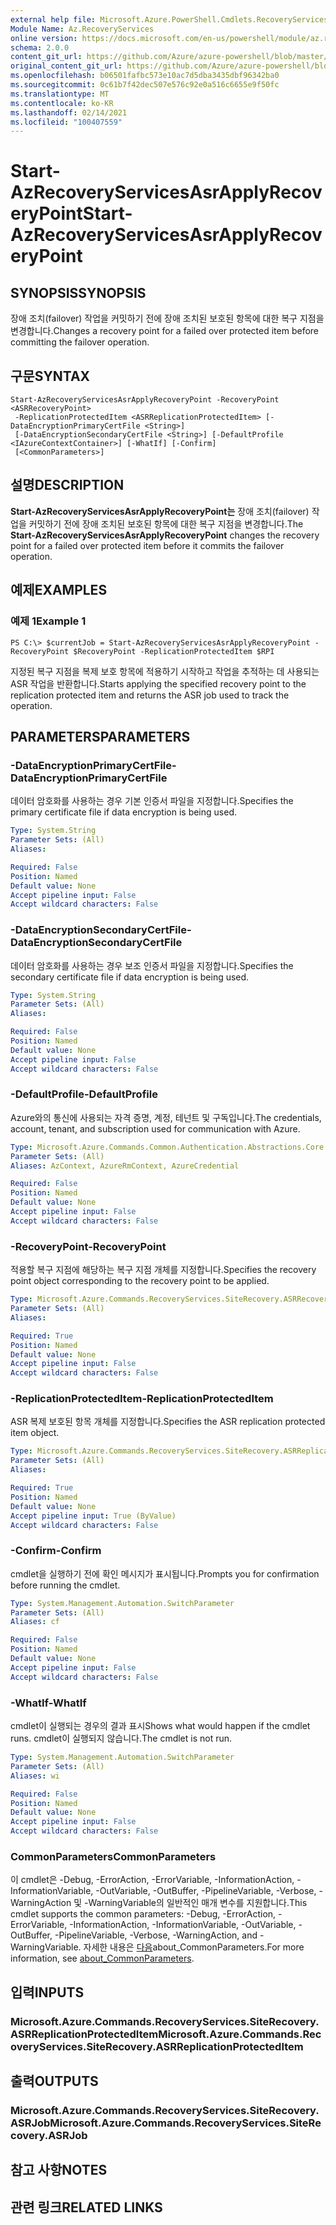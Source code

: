 ```yaml
---
external help file: Microsoft.Azure.PowerShell.Cmdlets.RecoveryServices.SiteRecovery.dll-Help.xml
Module Name: Az.RecoveryServices
online version: https://docs.microsoft.com/en-us/powershell/module/az.recoveryservices/start-azrecoveryservicesasrapplyrecoverypoint
schema: 2.0.0
content_git_url: https://github.com/Azure/azure-powershell/blob/master/src/RecoveryServices/RecoveryServices/help/Start-AzRecoveryServicesAsrApplyRecoveryPoint.md
original_content_git_url: https://github.com/Azure/azure-powershell/blob/master/src/RecoveryServices/RecoveryServices/help/Start-AzRecoveryServicesAsrApplyRecoveryPoint.md
ms.openlocfilehash: b06501fafbc573e10ac7d5dba3435dbf96342ba0
ms.sourcegitcommit: 0c61b7f42dec507e576c92e0a516c6655e9f50fc
ms.translationtype: MT
ms.contentlocale: ko-KR
ms.lasthandoff: 02/14/2021
ms.locfileid: "100407559"
---
```

# <span data-ttu-id="8bfb8-101">Start-AzRecoveryServicesAsrApplyRecoveryPoint</span><span class="sxs-lookup"><span data-stu-id="8bfb8-101">Start-AzRecoveryServicesAsrApplyRecoveryPoint</span></span>

## <span data-ttu-id="8bfb8-102">SYNOPSIS</span><span class="sxs-lookup"><span data-stu-id="8bfb8-102">SYNOPSIS</span></span>
<span data-ttu-id="8bfb8-103">장애 조치(failover) 작업을 커밋하기 전에 장애 조치된 보호된 항목에 대한 복구 지점을 변경합니다.</span><span class="sxs-lookup"><span data-stu-id="8bfb8-103">Changes a recovery point for a failed over protected item before committing the failover operation.</span></span>

## <span data-ttu-id="8bfb8-104">구문</span><span class="sxs-lookup"><span data-stu-id="8bfb8-104">SYNTAX</span></span>

```
Start-AzRecoveryServicesAsrApplyRecoveryPoint -RecoveryPoint <ASRRecoveryPoint>
 -ReplicationProtectedItem <ASRReplicationProtectedItem> [-DataEncryptionPrimaryCertFile <String>]
 [-DataEncryptionSecondaryCertFile <String>] [-DefaultProfile <IAzureContextContainer>] [-WhatIf] [-Confirm]
 [<CommonParameters>]
```

## <span data-ttu-id="8bfb8-105">설명</span><span class="sxs-lookup"><span data-stu-id="8bfb8-105">DESCRIPTION</span></span>
<span data-ttu-id="8bfb8-106">**Start-AzRecoveryServicesAsrApplyRecoveryPoint는** 장애 조치(failover) 작업을 커밋하기 전에 장애 조치된 보호된 항목에 대한 복구 지점을 변경합니다.</span><span class="sxs-lookup"><span data-stu-id="8bfb8-106">The **Start-AzRecoveryServicesAsrApplyRecoveryPoint** changes the recovery point for a failed over protected item before it commits the failover operation.</span></span>

## <span data-ttu-id="8bfb8-107">예제</span><span class="sxs-lookup"><span data-stu-id="8bfb8-107">EXAMPLES</span></span>

### <span data-ttu-id="8bfb8-108">예제 1</span><span class="sxs-lookup"><span data-stu-id="8bfb8-108">Example 1</span></span>
```
PS C:\> $currentJob = Start-AzRecoveryServicesAsrApplyRecoveryPoint -RecoveryPoint $RecoveryPoint -ReplicationProtectedItem $RPI
```

<span data-ttu-id="8bfb8-109">지정된 복구 지점을 복제 보호 항목에 적용하기 시작하고 작업을 추적하는 데 사용되는 ASR 작업을 반환합니다.</span><span class="sxs-lookup"><span data-stu-id="8bfb8-109">Starts applying the specified recovery point to the replication protected item and returns the ASR job used to track the operation.</span></span>

## <span data-ttu-id="8bfb8-110">PARAMETERS</span><span class="sxs-lookup"><span data-stu-id="8bfb8-110">PARAMETERS</span></span>

### <span data-ttu-id="8bfb8-111">-DataEncryptionPrimaryCertFile</span><span class="sxs-lookup"><span data-stu-id="8bfb8-111">-DataEncryptionPrimaryCertFile</span></span>
<span data-ttu-id="8bfb8-112">데이터 암호화를 사용하는 경우 기본 인증서 파일을 지정합니다.</span><span class="sxs-lookup"><span data-stu-id="8bfb8-112">Specifies the primary certificate file if data encryption is being used.</span></span>

```yaml
Type: System.String
Parameter Sets: (All)
Aliases:

Required: False
Position: Named
Default value: None
Accept pipeline input: False
Accept wildcard characters: False
```

### <span data-ttu-id="8bfb8-113">-DataEncryptionSecondaryCertFile</span><span class="sxs-lookup"><span data-stu-id="8bfb8-113">-DataEncryptionSecondaryCertFile</span></span>
<span data-ttu-id="8bfb8-114">데이터 암호화를 사용하는 경우 보조 인증서 파일을 지정합니다.</span><span class="sxs-lookup"><span data-stu-id="8bfb8-114">Specifies the secondary certificate file if data encryption is being used.</span></span>

```yaml
Type: System.String
Parameter Sets: (All)
Aliases:

Required: False
Position: Named
Default value: None
Accept pipeline input: False
Accept wildcard characters: False
```

### <span data-ttu-id="8bfb8-115">-DefaultProfile</span><span class="sxs-lookup"><span data-stu-id="8bfb8-115">-DefaultProfile</span></span>
<span data-ttu-id="8bfb8-116">Azure와의 통신에 사용되는 자격 증명, 계정, 테넌트 및 구독입니다.</span><span class="sxs-lookup"><span data-stu-id="8bfb8-116">The credentials, account, tenant, and subscription used for communication with Azure.</span></span>


```yaml
Type: Microsoft.Azure.Commands.Common.Authentication.Abstractions.Core.IAzureContextContainer
Parameter Sets: (All)
Aliases: AzContext, AzureRmContext, AzureCredential

Required: False
Position: Named
Default value: None
Accept pipeline input: False
Accept wildcard characters: False
```

### <span data-ttu-id="8bfb8-117">-RecoveryPoint</span><span class="sxs-lookup"><span data-stu-id="8bfb8-117">-RecoveryPoint</span></span>
<span data-ttu-id="8bfb8-118">적용할 복구 지점에 해당하는 복구 지점 개체를 지정합니다.</span><span class="sxs-lookup"><span data-stu-id="8bfb8-118">Specifies the recovery point object corresponding to the recovery point to be applied.</span></span>

```yaml
Type: Microsoft.Azure.Commands.RecoveryServices.SiteRecovery.ASRRecoveryPoint
Parameter Sets: (All)
Aliases:

Required: True
Position: Named
Default value: None
Accept pipeline input: False
Accept wildcard characters: False
```

### <span data-ttu-id="8bfb8-119">-ReplicationProtectedItem</span><span class="sxs-lookup"><span data-stu-id="8bfb8-119">-ReplicationProtectedItem</span></span>
<span data-ttu-id="8bfb8-120">ASR 복제 보호된 항목 개체를 지정합니다.</span><span class="sxs-lookup"><span data-stu-id="8bfb8-120">Specifies the ASR replication protected item object.</span></span>

```yaml
Type: Microsoft.Azure.Commands.RecoveryServices.SiteRecovery.ASRReplicationProtectedItem
Parameter Sets: (All)
Aliases:

Required: True
Position: Named
Default value: None
Accept pipeline input: True (ByValue)
Accept wildcard characters: False
```

### <span data-ttu-id="8bfb8-121">-Confirm</span><span class="sxs-lookup"><span data-stu-id="8bfb8-121">-Confirm</span></span>
<span data-ttu-id="8bfb8-122">cmdlet을 실행하기 전에 확인 메시지가 표시됩니다.</span><span class="sxs-lookup"><span data-stu-id="8bfb8-122">Prompts you for confirmation before running the cmdlet.</span></span>

```yaml
Type: System.Management.Automation.SwitchParameter
Parameter Sets: (All)
Aliases: cf

Required: False
Position: Named
Default value: None
Accept pipeline input: False
Accept wildcard characters: False
```

### <span data-ttu-id="8bfb8-123">-WhatIf</span><span class="sxs-lookup"><span data-stu-id="8bfb8-123">-WhatIf</span></span>
<span data-ttu-id="8bfb8-124">cmdlet이 실행되는 경우의 결과 표시</span><span class="sxs-lookup"><span data-stu-id="8bfb8-124">Shows what would happen if the cmdlet runs.</span></span> <span data-ttu-id="8bfb8-125">cmdlet이 실행되지 않습니다.</span><span class="sxs-lookup"><span data-stu-id="8bfb8-125">The cmdlet is not run.</span></span>

```yaml
Type: System.Management.Automation.SwitchParameter
Parameter Sets: (All)
Aliases: wi

Required: False
Position: Named
Default value: None
Accept pipeline input: False
Accept wildcard characters: False
```

### <span data-ttu-id="8bfb8-126">CommonParameters</span><span class="sxs-lookup"><span data-stu-id="8bfb8-126">CommonParameters</span></span>
<span data-ttu-id="8bfb8-127">이 cmdlet은 -Debug, -ErrorAction, -ErrorVariable, -InformationAction, -InformationVariable, -OutVariable, -OutBuffer, -PipelineVariable, -Verbose, -WarningAction 및 -WarningVariable의 일반적인 매개 변수를 지원합니다.</span><span class="sxs-lookup"><span data-stu-id="8bfb8-127">This cmdlet supports the common parameters: -Debug, -ErrorAction, -ErrorVariable, -InformationAction, -InformationVariable, -OutVariable, -OutBuffer, -PipelineVariable, -Verbose, -WarningAction, and -WarningVariable.</span></span> <span data-ttu-id="8bfb8-128">자세한 내용은 [다음](http://go.microsoft.com/fwlink/?LinkID=113216)about_CommonParameters.</span><span class="sxs-lookup"><span data-stu-id="8bfb8-128">For more information, see [about_CommonParameters](http://go.microsoft.com/fwlink/?LinkID=113216).</span></span>

## <span data-ttu-id="8bfb8-129">입력</span><span class="sxs-lookup"><span data-stu-id="8bfb8-129">INPUTS</span></span>

### <span data-ttu-id="8bfb8-130">Microsoft.Azure.Commands.RecoveryServices.SiteRecovery.ASRReplicationProtectedItem</span><span class="sxs-lookup"><span data-stu-id="8bfb8-130">Microsoft.Azure.Commands.RecoveryServices.SiteRecovery.ASRReplicationProtectedItem</span></span>

## <span data-ttu-id="8bfb8-131">출력</span><span class="sxs-lookup"><span data-stu-id="8bfb8-131">OUTPUTS</span></span>

### <span data-ttu-id="8bfb8-132">Microsoft.Azure.Commands.RecoveryServices.SiteRecovery.ASRJob</span><span class="sxs-lookup"><span data-stu-id="8bfb8-132">Microsoft.Azure.Commands.RecoveryServices.SiteRecovery.ASRJob</span></span>

## <span data-ttu-id="8bfb8-133">참고 사항</span><span class="sxs-lookup"><span data-stu-id="8bfb8-133">NOTES</span></span>

## <span data-ttu-id="8bfb8-134">관련 링크</span><span class="sxs-lookup"><span data-stu-id="8bfb8-134">RELATED LINKS</span></span>


